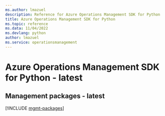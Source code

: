 ```yaml
---
ms.author: lmazuel
description: Reference for Azure Operations Management SDK for Python
title: Azure Operations Management SDK for Python
ms.topic: reference
ms.data: 11/04/2022
ms.devlang: python
author: lmazuel
ms.service: operationsmanagement
---
```

# Azure Operations Management SDK for Python - latest

## Management packages - latest
[!INCLUDE [mgmt-packages](operations-management-mgmt-index.md)]